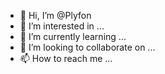 - 👋 Hi, I’m @Plyfon
- 👀 I’m interested in ...
- 🌱 I’m currently learning ...
- 💞️ I’m looking to collaborate on ...
- 📫 How to reach me ...

<!---
Plyfon/Plyfon is a ✨ special ✨ repository because its `README.md` (this file) appears on your GitHub profile.
You can click the Preview link to take a look at your changes.
--->
